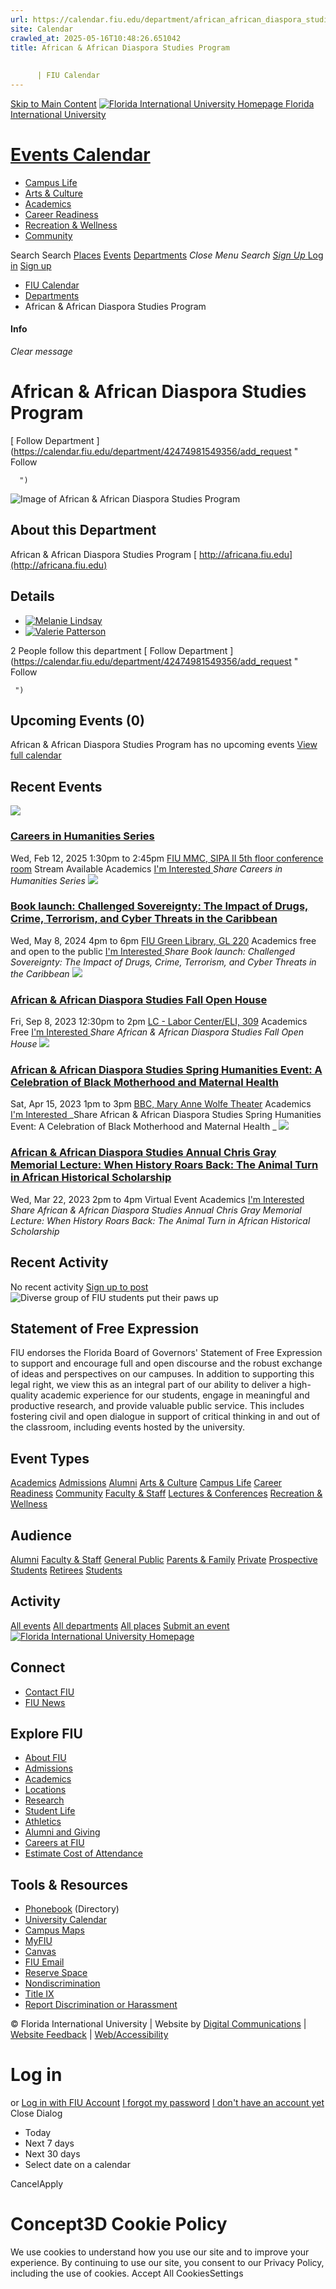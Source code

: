 ```yaml
---
url: https://calendar.fiu.edu/department/african_african_diaspora_studies_program
site: Calendar
crawled_at: 2025-05-16T10:48:26.651042
title: African & African Diaspora Studies Program
    
    
      | FIU Calendar
---
```


[Skip to Main Content](https://calendar.fiu.edu/department/african_african_diaspora_studies_program#main-content)
[![Florida International University Homepage](https://digicdn.fiu.edu/core/_assets/images/logo-top.png) Florida International University](https://www.fiu.edu)
# [Events Calendar ](https://calendar.fiu.edu/)
  * [Campus Life](https://calendar.fiu.edu/calendar?event_types%5B%5D=127595)
  * [Arts & Culture](https://calendar.fiu.edu/calendar?event_types%5B%5D=127590)
  * [Academics](https://calendar.fiu.edu/calendar?event_types%5B%5D=127582)
  * [Career Readiness](https://calendar.fiu.edu/calendar?event_types%5B%5D=127584)
  * [Recreation & Wellness](https://calendar.fiu.edu/calendar?event_types%5B%5D=127603)
  * [Community](https://calendar.fiu.edu/calendar?event_types%5B%5D=127601)


Search Search
[Places](https://calendar.fiu.edu/search/places) [Events](https://calendar.fiu.edu/calendar) [Departments](https://calendar.fiu.edu/search/departments)
_Close Menu_
_Search_ [ _Sign Up_ ](https://calendar.fiu.edu/signup?school_id=234)
[Log in](https://calendar.fiu.edu/auth/shib_login?previous_url=https%3A%2F%2Fcalendar.fiu.edu%2Fdepartment%2Fafrican_african_diaspora_studies_program) [Sign up](https://calendar.fiu.edu/signup?school_id=234)
  * [FIU Calendar](https://calendar.fiu.edu/)
  * [Departments](https://calendar.fiu.edu/browse/departments)
  * African & African Diaspora Studies Program


#### Info
_Clear message_
# African & African Diaspora Studies Program
[ Follow Department ](https://calendar.fiu.edu/department/42474981549356/add_request "
       Follow
       
      ")
![Image of African & African Diaspora Studies Program](https://localist-images.azureedge.net/photos/664326/card/7eb1b843932ccca9c16245cc99f64d88370c9c69.jpg)
## About this Department
African & African Diaspora Studies Program
[ http://africana.fiu.edu](http://africana.fiu.edu)
## Details
  * [![Melanie Lindsay](https://localist-images.azureedge.net/photos/664326/small/7eb1b843932ccca9c16245cc99f64d88370c9c69.jpg)](https://calendar.fiu.edu/mlindsay_288)
  * [![Valerie Patterson](https://localist-images.azureedge.net/photos/664326/small/7eb1b843932ccca9c16245cc99f64d88370c9c69.jpg)](https://calendar.fiu.edu/patterso_794)


2 People follow this department
[ Follow Department ](https://calendar.fiu.edu/department/42474981549356/add_request "
      Follow
      
     ")
## Upcoming Events (0)
African & African Diaspora Studies Program has no upcoming events
[View full calendar](https://calendar.fiu.edu/department/african_african_diaspora_studies_program/calendar)
## Recent Events
[ ![](https://localist-images.azureedge.net/photos/48728374592329/card/ae07a254e82ab31514e6cd763cc00e5e84ec3967.jpg) ](https://calendar.fiu.edu/event/careers-in-humanities-series)
### [Careers in Humanities Series](https://calendar.fiu.edu/event/careers-in-humanities-series)
Wed, Feb 12, 2025 1:30pm to 2:45pm 
[ FIU MMC, SIPA II 5th floor conference room](https://calendar.fiu.edu/event/careers-in-humanities-series)
Stream Available 
Academics
[ I'm Interested ](https://calendar.fiu.edu/event/48728374474561/confirm?instance_id=48728374475586&return=https%3A%2F%2Fcalendar.fiu.edu%2Fdepartment%2Fafrican_african_diaspora_studies_program)
_Share Careers in Humanities Series_
[ ![](https://localist-images.azureedge.net/photos/46233070384263/card/a63e5415617384c29550eeff8f6d0d2ca5aaf986.jpg) ](https://calendar.fiu.edu/event/book-launch-challenged-sovereignty-the-impact-of-drugs-crime-terrorism-and-cyber-threats-in-the-caribbean)
### [Book launch: Challenged Sovereignty: The Impact of Drugs, Crime, Terrorism, and Cyber Threats in the Caribbean](https://calendar.fiu.edu/event/book-launch-challenged-sovereignty-the-impact-of-drugs-crime-terrorism-and-cyber-threats-in-the-caribbean)
Wed, May 8, 2024 4pm to 6pm 
[ FIU Green Library, GL 220](https://calendar.fiu.edu/event/book-launch-challenged-sovereignty-the-impact-of-drugs-crime-terrorism-and-cyber-threats-in-the-caribbean)
Academics
free and open to the public
[ I'm Interested ](https://calendar.fiu.edu/event/46233070333054/confirm?instance_id=46233070334079&return=https%3A%2F%2Fcalendar.fiu.edu%2Fdepartment%2Fafrican_african_diaspora_studies_program)
_Share Book launch: Challenged Sovereignty: The Impact of Drugs, Crime, Terrorism, and Cyber Threats in the Caribbean_
[ ![](https://localist-images.azureedge.net/photos/44147225839345/card/932836cf746d3dbe22a2ebdc2754b8df594e23ca.jpg) ](https://calendar.fiu.edu/event/african_african_diaspora_studies_fall_open_house)
### [African & African Diaspora Studies Fall Open House](https://calendar.fiu.edu/event/african_african_diaspora_studies_fall_open_house)
Fri, Sep 8, 2023 12:30pm to 2pm 
[ LC - Labor Center/ELI, 309](https://calendar.fiu.edu/lc)
Academics
Free
[ I'm Interested ](https://calendar.fiu.edu/event/44147225770728/confirm?instance_id=44147225780969&return=https%3A%2F%2Fcalendar.fiu.edu%2Fdepartment%2Fafrican_african_diaspora_studies_program)
_Share African & African Diaspora Studies Fall Open House_
[ ![](https://localist-images.azureedge.net/photos/42651679007690/card/3190b5cbbf506a6cd1173c4396ea61cdfa6bb348.jpg) ](https://calendar.fiu.edu/event/african_african_diaspora_studies_spring_humanities_event_a_celebration_of_black_motherhood_and_maternal_health)
### [African & African Diaspora Studies Spring Humanities Event: A Celebration of Black Motherhood and Maternal Health ](https://calendar.fiu.edu/event/african_african_diaspora_studies_spring_humanities_event_a_celebration_of_black_motherhood_and_maternal_health)
Sat, Apr 15, 2023 1pm to 3pm 
[ BBC, Mary Anne Wolfe Theater](https://calendar.fiu.edu/event/african_african_diaspora_studies_spring_humanities_event_a_celebration_of_black_motherhood_and_maternal_health)
Academics
[ I'm Interested ](https://calendar.fiu.edu/event/42651678934976/confirm?instance_id=42651678962625&return=https%3A%2F%2Fcalendar.fiu.edu%2Fdepartment%2Fafrican_african_diaspora_studies_program)
_Share African & African Diaspora Studies Spring Humanities Event: A Celebration of Black Motherhood and Maternal Health _
[ ![](https://localist-images.azureedge.net/photos/42649105883150/card/76f8b510ed570e51f756f4760d40aba73225c65c.jpg) ](https://calendar.fiu.edu/event/african_african_diaspora_studies_annual_chris_gray_memorial_lecture_when_history_roars_back_the_animal_gturn_in_african_historical_scholarship)
### [African & African Diaspora Studies Annual Chris Gray Memorial Lecture: When History Roars Back: The Animal Turn in African Historical Scholarship](https://calendar.fiu.edu/event/african_african_diaspora_studies_annual_chris_gray_memorial_lecture_when_history_roars_back_the_animal_gturn_in_african_historical_scholarship)
Wed, Mar 22, 2023 2pm to 4pm 
Virtual Event 
Academics
[ I'm Interested ](https://calendar.fiu.edu/event/42649105804293/confirm?instance_id=42649105813510&return=https%3A%2F%2Fcalendar.fiu.edu%2Fdepartment%2Fafrican_african_diaspora_studies_program)
_Share African & African Diaspora Studies Annual Chris Gray Memorial Lecture: When History Roars Back: The Animal Turn in African Historical Scholarship_
## Recent Activity
No recent activity
[Sign up to post](https://calendar.fiu.edu/auth/shib_login?previous_url=https%3A%2F%2Fcalendar.fiu.edu%2Fdepartment%2Fafrican_african_diaspora_studies_program)
![Diverse group of FIU students put their paws up](https://www.fiu.edu/_assets/images/thumbnail-students-paw.jpg)
## Statement of Free Expression
FIU endorses the Florida Board of Governors' Statement of Free Expression to support and encourage full and open discourse and the robust exchange of ideas and perspectives on our campuses. In addition to supporting this legal right, we view this as an integral part of our ability to deliver a high-quality academic experience for our students, engage in meaningful and productive research, and provide valuable public service. This includes fostering civil and open dialogue in support of critical thinking in and out of the classroom, including events hosted by the university.
## Event Types
[Academics](https://calendar.fiu.edu/calendar?event_types%5B%5D=127582)
[Admissions](https://calendar.fiu.edu/calendar?event_types%5B%5D=127583)
[Alumni](https://calendar.fiu.edu/calendar?event_types%5B%5D=127589)
[Arts & Culture](https://calendar.fiu.edu/calendar?event_types%5B%5D=127590)
[Campus Life](https://calendar.fiu.edu/calendar?event_types%5B%5D=127595)
[Career Readiness](https://calendar.fiu.edu/calendar?event_types%5B%5D=127584)
[Community](https://calendar.fiu.edu/calendar?event_types%5B%5D=127601)
[Faculty & Staff](https://calendar.fiu.edu/calendar?event_types%5B%5D=127602)
[Lectures & Conferences](https://calendar.fiu.edu/calendar?event_types%5B%5D=127587)
[Recreation & Wellness](https://calendar.fiu.edu/calendar?event_types%5B%5D=127603)
## Audience
[Alumni](https://calendar.fiu.edu/calendar?event_types%5B%5D=121721)
[Faculty & Staff](https://calendar.fiu.edu/calendar?event_types%5B%5D=121720)
[General Public](https://calendar.fiu.edu/calendar?event_types%5B%5D=121722)
[Parents & Family](https://calendar.fiu.edu/calendar?event_types%5B%5D=36918157286658)
[Private](https://calendar.fiu.edu/calendar?event_types%5B%5D=129753)
[Prospective Students](https://calendar.fiu.edu/calendar?event_types%5B%5D=121723)
[Retirees](https://calendar.fiu.edu/calendar?event_types%5B%5D=37290279036119)
[Students](https://calendar.fiu.edu/calendar?event_types%5B%5D=121719)
## Activity
[All events](https://calendar.fiu.edu/department/african_african_diaspora_studies_program/calendar)
[All departments](https://calendar.fiu.edu/search/departments)
[All places](https://calendar.fiu.edu/browse/places)
[Submit an event](https://calendar.fiu.edu/admin/events/new/basic-information)
[ ![Florida International University Homepage](https://digicdn.fiu.edu/core/_assets/images/footer-logo.svg) ](https://www.fiu.edu/)
## Connect
  * [Contact FIU](https://www.fiu.edu/about/contact-us/index.html)
  * [FIU News](https://news.fiu.edu/)


## Explore FIU
  * [About FIU](https://www.fiu.edu/about/index.html)
  * [Admissions](https://www.fiu.edu/admissions/index.html)
  * [Academics](https://www.fiu.edu/academics/index.html)
  * [Locations](https://www.fiu.edu/locations/index.html)
  * [Research](https://www.fiu.edu/research/index.html)
  * [Student Life](https://www.fiu.edu/student-life/index.html)
  * [Athletics](https://www.fiu.edu/athletics/index.html)
  * [Alumni and Giving](https://www.fiu.edu/alumni-and-giving/index.html)
  * [Careers at FIU](https://hr.fiu.edu/careers/)
  * [Estimate Cost of Attendance](https://onestop.fiu.edu/finances/estimate-your-costs/)


## Tools & Resources
  * [Phonebook](https://phonebook.fiu.edu) (Directory)
  * [University Calendar](https://calendar.fiu.edu/)
  * [Campus Maps](https://campusmaps.fiu.edu/)
  * [MyFIU](https://my.fiu.edu/)
  * [Canvas](https://canvas.fiu.edu)
  * [FIU Email](http://mail.fiu.edu/)
  * [Reserve Space](https://reservespace.fiu.edu/make-reservation/)
  * [Nondiscrimination](https://ace.fiu.edu/civil-rights-and-accessibility/harassment-and-discrimination/)
  * [Title IX](https://ace.fiu.edu/title-ix/)
  * [Report Discrimination or Harassment](https://report.fiu.edu/)


© Florida International University  | Website by [Digital Communications](https://stratcomm.fiu.edu/digital-print/websites/) | [Website Feedback](https://webforms.fiu.edu/view.php?id=370774&element_5=https://calendar.fiu.edu/https://calendar.fiu.edu/) | [Web/Accessibility](https://accessibility.fiu.edu/)
# Log in
or
[Log in with FIU Account](https://calendar.fiu.edu/auth/shib_login?previous_url=https%3A%2F%2Fcalendar.fiu.edu%2Fdepartment%2Fafrican_african_diaspora_studies_program)
[I forgot my password](https://calendar.fiu.edu/auth/forgot) [I don't have an account yet](https://calendar.fiu.edu/signup?school_id=234)
Close Dialog
  * Today
  * Next 7 days
  * Next 30 days
  * Select date on a calendar


CancelApply
# Concept3D Cookie Policy
We use cookies to understand how you use our site and to improve your experience. By continuing to use our site, you consent to our Privacy Policy, including the use of cookies. 
Accept All CookiesSettings
